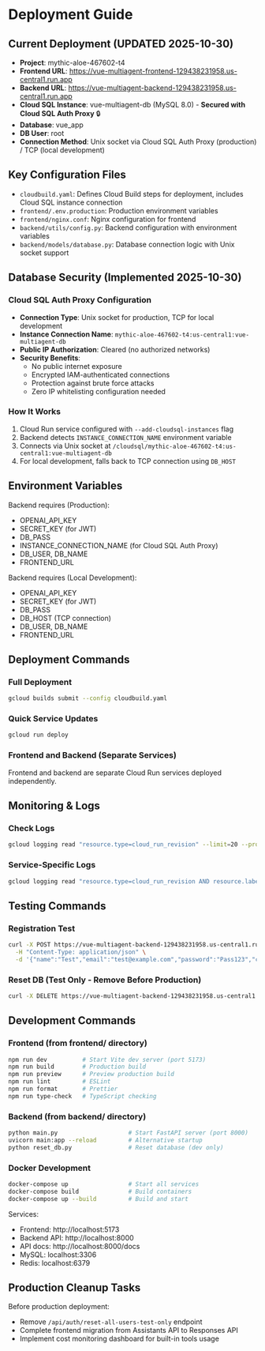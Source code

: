# Deployment Guide

## Current Deployment (UPDATED 2025-10-30)

- **Project**: mythic-aloe-467602-t4
- **Frontend URL**: https://vue-multiagent-frontend-129438231958.us-central1.run.app
- **Backend URL**: https://vue-multiagent-backend-129438231958.us-central1.run.app
- **Cloud SQL Instance**: vue-multiagent-db (MySQL 8.0) - **Secured with Cloud SQL Auth Proxy** 🔒
- **Database**: vue_app
- **DB User**: root
- **Connection Method**: Unix socket via Cloud SQL Auth Proxy (production) / TCP (local development)

## Key Configuration Files
- `cloudbuild.yaml`: Defines Cloud Build steps for deployment, includes Cloud SQL instance connection
- `frontend/.env.production`: Production environment variables
- `frontend/nginx.conf`: Nginx configuration for frontend
- `backend/utils/config.py`: Backend configuration with environment variables
- `backend/models/database.py`: Database connection logic with Unix socket support

## Database Security (Implemented 2025-10-30)

### Cloud SQL Auth Proxy Configuration
- **Connection Type**: Unix socket for production, TCP for local development
- **Instance Connection Name**: `mythic-aloe-467602-t4:us-central1:vue-multiagent-db`
- **Public IP Authorization**: Cleared (no authorized networks)
- **Security Benefits**:
  - No public internet exposure
  - Encrypted IAM-authenticated connections
  - Protection against brute force attacks
  - Zero IP whitelisting configuration needed

### How It Works
1. Cloud Run service configured with `--add-cloudsql-instances` flag
2. Backend detects `INSTANCE_CONNECTION_NAME` environment variable
3. Connects via Unix socket at `/cloudsql/mythic-aloe-467602-t4:us-central1:vue-multiagent-db`
4. For local development, falls back to TCP connection using `DB_HOST`

## Environment Variables

Backend requires (Production):
- OPENAI_API_KEY
- SECRET_KEY (for JWT)
- DB_PASS
- INSTANCE_CONNECTION_NAME (for Cloud SQL Auth Proxy)
- DB_USER, DB_NAME
- FRONTEND_URL

Backend requires (Local Development):
- OPENAI_API_KEY
- SECRET_KEY (for JWT)
- DB_PASS
- DB_HOST (TCP connection)
- DB_USER, DB_NAME
- FRONTEND_URL

## Deployment Commands

### Full Deployment
```bash
gcloud builds submit --config cloudbuild.yaml
```

### Quick Service Updates
```bash
gcloud run deploy
```

### Frontend and Backend (Separate Services)
Frontend and backend are separate Cloud Run services deployed independently.

## Monitoring & Logs

### Check Logs
```bash
gcloud logging read "resource.type=cloud_run_revision" --limit=20 --project=mythic-aloe-467602-t4
```

### Service-Specific Logs
```bash
gcloud logging read "resource.type=cloud_run_revision AND resource.labels.service_name=vue-multiagent-backend" --limit=20 --project=mythic-aloe-467602-t4
```

## Testing Commands

### Registration Test
```bash
curl -X POST https://vue-multiagent-backend-129438231958.us-central1.run.app/api/auth/register \
  -H "Content-Type: application/json" \
  -d '{"name":"Test","email":"test@example.com","password":"Pass123","confirmPassword":"Pass123"}'
```

### Reset DB (Test Only - Remove Before Production)
```bash
curl -X DELETE https://vue-multiagent-backend-129438231958.us-central1.run.app/api/auth/reset-all-users-test-only
```

## Development Commands

### Frontend (from frontend/ directory)
```bash
npm run dev          # Start Vite dev server (port 5173)
npm run build        # Production build
npm run preview      # Preview production build
npm run lint         # ESLint
npm run format       # Prettier
npm run type-check   # TypeScript checking
```

### Backend (from backend/ directory)
```bash
python main.py                    # Start FastAPI server (port 8000)
uvicorn main:app --reload         # Alternative startup
python reset_db.py                # Reset database (dev only)
```

### Docker Development
```bash
docker-compose up                 # Start all services
docker-compose build              # Build containers
docker-compose up --build         # Build and start
```

Services:
- Frontend: http://localhost:5173
- Backend API: http://localhost:8000
- API docs: http://localhost:8000/docs
- MySQL: localhost:3306
- Redis: localhost:6379

## Production Cleanup Tasks

Before production deployment:
- Remove `/api/auth/reset-all-users-test-only` endpoint
- Complete frontend migration from Assistants API to Responses API
- Implement cost monitoring dashboard for built-in tools usage

